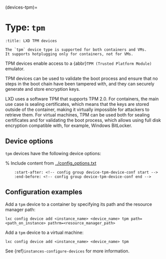 (devices-tpm)=
# Type: `tpm`

```{youtube} https://www.youtube.com/watch?v=iE1TN7YIqP0
:title: LXD TPM devices
```

```{note}
The `tpm` device type is supported for both containers and VMs.
It supports hotplugging only for containers, not for VMs.
```

TPM devices enable access to a {abbr}`TPM (Trusted Platform Module)` emulator.

TPM devices can be used to validate the boot process and ensure that no steps in the boot chain have been tampered with, and they can securely generate and store encryption keys.

LXD uses a software TPM that supports TPM 2.0.
For containers, the main use case is sealing certificates, which means that the keys are stored outside of the container, making it virtually impossible for attackers to retrieve them.
For virtual machines, TPM can be used both for sealing certificates and for validating the boot process, which allows using full disk encryption compatible with, for example, Windows BitLocker.

## Device options

`tpm` devices have the following device options:

% Include content from [../config_options.txt](../config_options.txt)
```{include} ../config_options.txt
    :start-after: <!-- config group device-tpm-device-conf start -->
    :end-before: <!-- config group device-tpm-device-conf end -->
```

## Configuration examples

Add a `tpm` device to a container by specifying its path and the resource manager path:

    lxc config device add <instance_name> <device_name> tpm path=<path_on_instance> pathrm=<resource_manager_path>

Add a `tpm` device to a virtual machine:

    lxc config device add <instance_name> <device_name> tpm

See {ref}`instances-configure-devices` for more information.
